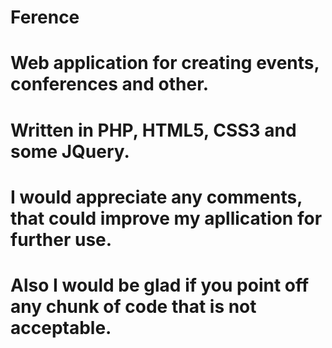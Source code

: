# Ference
# Web application for creating events, conferences and other.
# Written in PHP, HTML5, CSS3 and some JQuery.
# I would appreciate any comments, that could improve my apllication for further use.
# Also I would be glad if you point off any chunk of code that is not acceptable.
